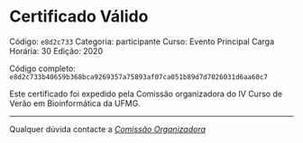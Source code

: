 # Certificado Válido

Código: `e8d2c733`
Categoria: participante
Curso: Evento Principal
Carga Horária: 30
Edição: 2020


Código completo: `e8d2c733b40659b368bca9269357a75893af07ca051b89d7d7026031d6aa60c7`


Este certificado foi expedido pela Comissão organizadora do IV Curso de Verão em Bioinformática da UFMG.

----

Qualquer dúvida contacte a [_Comissão Organizadora_](<mailto:cursobioinfoufmg@gmail.com$subject=[Certificados]>)

